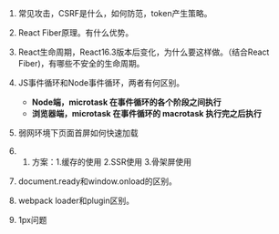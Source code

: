 1. 常见攻击，CSRF是什么，如何防范，token产生策略。

2. React Fiber原理。有什么优势。

3. React生命周期，React16.3版本后变化，为什么要这样做。（结合React Fiber)，有哪些不安全的生命周期。

4. JS事件循环和Node事件循环，两者有何区别。

   + **Node端，microtask 在事件循环的各个阶段之间执行**
   + **浏览器端，microtask 在事件循环的 macrotask 执行完之后执行**

5. 弱网环境下页面首屏如何快速加载

6. 1. 方案：1.缓存的使用 2.SSR使用 3.骨架屏使用

6. document.ready和window.onload的区别。
7. webpack loader和plugin区别。
8. 1px问题

